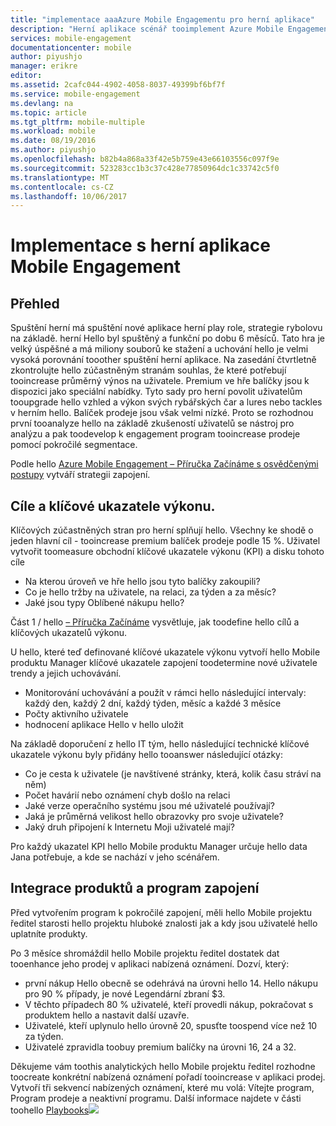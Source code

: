 ```yaml
---
title: "implementace aaaAzure Mobile Engagementu pro herní aplikace"
description: "Herní aplikace scénář tooimplement Azure Mobile Engagement"
services: mobile-engagement
documentationcenter: mobile
author: piyushjo
manager: erikre
editor: 
ms.assetid: 2cafc044-4902-4058-8037-49399bf6bf7f
ms.service: mobile-engagement
ms.devlang: na
ms.topic: article
ms.tgt_pltfrm: mobile-multiple
ms.workload: mobile
ms.date: 08/19/2016
ms.author: piyushjo
ms.openlocfilehash: b82b4a868a33f42e5b759e43e66103556c097f9e
ms.sourcegitcommit: 523283cc1b3c37c428e77850964dc1c33742c5f0
ms.translationtype: MT
ms.contentlocale: cs-CZ
ms.lasthandoff: 10/06/2017
---
```

# <a name="implement-mobile-engagement-with-gaming-app"></a>Implementace s herní aplikace Mobile Engagement
## <a name="overview"></a>Přehled
Spuštění herní má spuštění nové aplikace herní play role, strategie rybolovu na základě. herní Hello byl spuštěný a funkční po dobu 6 měsíců. Tato hra je velký úspěšné a má miliony souborů ke stažení a uchování hello je velmi vysoká porovnání tooother spuštění herní aplikace. Na zasedání čtvrtletně zkontrolujte hello zúčastněným stranám souhlas, že které potřebují tooincrease průměrný výnos na uživatele. Premium ve hře balíčky jsou k dispozici jako speciální nabídky. Tyto sady pro herní povolit uživatelům tooupgrade hello vzhled a výkon svých rybářských čar a lures nebo tackles v herním hello. Balíček prodeje jsou však velmi nízké. Proto se rozhodnou první tooanalyze hello na základě zkušeností uživatelů se nástroj pro analýzu a pak toodevelop k engagement program tooincrease prodeje pomocí pokročilé segmentace.

Podle hello [Azure Mobile Engagement – Příručka Začínáme s osvědčenými postupy](mobile-engagement-getting-started-best-practices.md) vytváří strategii zapojení.

## <a name="objectives-and-kpis"></a>Cíle a klíčové ukazatele výkonu.
Klíčových zúčastněných stran pro herní splňují hello. Všechny ke shodě o jeden hlavní cíl - tooincrease premium balíček prodeje podle 15 %. Uživatel vytvořit toomeasure obchodní klíčové ukazatele výkonu (KPI) a disku tohoto cíle

* Na kterou úroveň ve hře hello jsou tyto balíčky zakoupili?
* Co je hello tržby na uživatele, na relaci, za týden a za měsíc?
* Jaké jsou typy Oblíbené nákupu hello?

Část 1 / hello [– Příručka Začínáme](mobile-engagement-getting-started-best-practices.md) vysvětluje, jak toodefine hello cílů a klíčových ukazatelů výkonu. 

U hello, které teď definované klíčové ukazatele výkonu vytvoří hello Mobile produktu Manager klíčové ukazatele zapojení toodetermine nové uživatele trendy a jejich uchovávání.

* Monitorování uchovávání a použít v rámci hello následující intervaly: každý den, každý 2 dní, každý týden, měsíc a každé 3 měsíce
* Počty aktivního uživatele
* hodnocení aplikace Hello v hello uložit

Na základě doporučení z hello IT tým, hello následující technické klíčové ukazatele výkonu byly přidány hello tooanswer následující otázky:

* Co je cesta k uživatele (je navštívené stránky, která, kolik času stráví na něm)
* Počet havárií nebo oznámení chyb došlo na relaci
* Jaké verze operačního systému jsou mé uživatelé používají?
* Jaká je průměrná velikost hello obrazovky pro svoje uživatele?
* Jaký druh připojení k Internetu Moji uživatelé mají?

Pro každý ukazatel KPI hello Mobile produktu Manager určuje hello data Jana potřebuje, a kde se nachází v jeho scénářem.

## <a name="engagement-program-and-integration"></a>Integrace produktů a program zapojení
Před vytvořením program k pokročilé zapojení, měli hello Mobile projektu ředitel starosti hello projektu hluboké znalosti jak a kdy jsou uživatelé hello uplatníte produkty.

Po 3 měsíce shromáždil hello Mobile projektu ředitel dostatek dat tooenhance jeho prodej v aplikaci nabízená oznámení. Dozví, který:

* první nákup Hello obecně se odehrává na úrovni hello 14. Hello nákupu pro 90 % případy, je nové Legendární zbraní $3.
* V těchto případech 80 % uživatelé, kteří provedli nákup, pokračovat s produktem hello a nastavit další uzavře.
* Uživatelé, kteří uplynulo hello úrovně 20, spusťte toospend více než 10 za týden.
* Uživatelé zpravidla toobuy premium balíčky na úrovni 16, 24 a 32.

Děkujeme vám toothis analytických hello Mobile projektu ředitel rozhodne toocreate konkrétní nabízená oznámení pořadí tooincrease v aplikaci prodej. Vytvoří tři sekvencí nabízených oznámení, které mu volá: Vítejte program, Program prodeje a neaktivní programu. Další informace najdete v části toohello [Playbooks](https://github.com/Azure/azure-mobile-engagement-samples/tree/master/Playbooks)![][1]

<!--Image references-->

[1]: ./media/mobile-engagement-game-scenario/notification-scenario.png

<!--Link references-->
